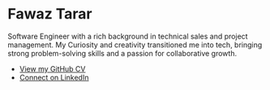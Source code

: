 # Fawaz Tarar

Software Engineer with a rich background in technical sales and project management. My Curiosity and creativity transitioned me into tech, bringing strong problem-solving skills and a passion for collaborative growth.

- [View my GitHub CV](https://github.com/Fawaztarar/CV)
- [Connect on LinkedIn](https://www.linkedin.com/in/Fawaztarar)

